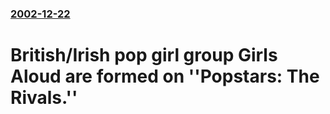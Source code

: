 ### [2002-12-22](/news/2002/12/22/index.md)

# British/Irish pop girl group Girls Aloud are formed on ''Popstars: The Rivals.''



